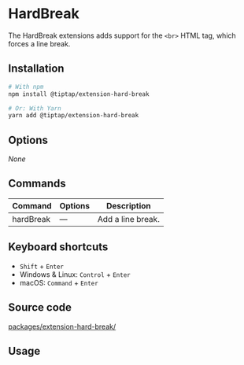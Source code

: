 # HardBreak
The HardBreak extensions adds support for the `<br>` HTML tag, which forces a line break.

## Installation
```bash
# With npm
npm install @tiptap/extension-hard-break

# Or: With Yarn
yarn add @tiptap/extension-hard-break
```

## Options
*None*

## Commands
| Command   | Options | Description       |
| --------- | ------- | ----------------- |
| hardBreak | —       | Add a line break. |

## Keyboard shortcuts
* `Shift` + `Enter`
* Windows & Linux: `Control` + `Enter`
* macOS: `Command` + `Enter`

## Source code
[packages/extension-hard-break/](https://github.com/ueberdosis/tiptap-next/blob/main/packages/extension-hard-break/)

## Usage
<demo name="Extensions/HardBreak" highlight="3-5,17,36" />
